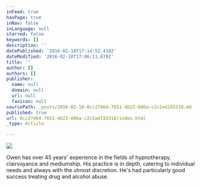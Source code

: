```yaml
---
inFeed: true
hasPage: true
inNav: false
inLanguage: null
starred: false
keywords: []
description: ''
datePublished: '2016-02-10T17:14:52.418Z'
dateModified: '2016-02-10T17:06:11.878Z'
title: ''
author: []
authors: []
publisher:
  name: null
  domain: null
  url: null
  favicon: null
sourcePath: _posts/2016-02-10-0cc27464-7651-4b23-886a-c2c2ad193310.md
published: true
url: 0cc27464-7651-4b23-886a-c2c2ad193310/index.html
_type: Article

---
```

![](https://the-grid-user-content.s3-us-west-2.amazonaws.com/d03bea24-35a4-4cdd-9341-012d27174ba2.jpg)

Owen has over 45 years' experience in the fields of hypnotherapy, clairvoyance and mediumship. His practice is in depth, catering to individual needs and always with the utmost discretion. He's had particularly good success treating drug and alcohol abuse.